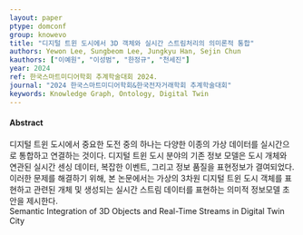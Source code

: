 ```yaml
---
layout: paper
ptype: domconf
group: knowevo
title: "디지털 트윈 도시에서 3D 객체와 실시간 스트림처리의 의미론적 통합"
authors: Yewon Lee, Sungbeom Lee, Jungkyu Han, Sejin Chun
kauthors: ["이예원", "이성범", "한정규", "천세진"]
year: 2024
ref: 한국스마트미디어학회 추계학술대회 2024.
journal: "2024 한국스마트미디어학회&한국전자거래학회 추계학술대회"
keywords: Knowledge Graph, Ontology, Digital Twin
---
```


<h4><span class="badge badge-info">Abstract</span></h4>
디지털 트윈 도시에서 중요한 도전 중의 하나는 다양한 이종의 가상 데이터를 실시간으로 통합하고 연결하는 것이다. 디지털 트윈 도시 분야의 기존 정보 모델은 도시 개체와 연관된 실시간 센싱 데이터, 복잡한 이벤트, 그리고 정보 품질을 표현정보가 결여되었다. 이러한 문제를 해결하기 위해, 본 논문에서는 가상의 3차원 디지털 트윈 도시 객체를 표현하고 관련된 개체 및 생성되는 실시간 스트림 데이터를 표현하는 의미적 정보모델 초안을 제시한다.

<div class="alert alert-warning" role="alert">
   Semantic Integration of 3D Objects and Real-Time Streams in Digital Twin City
</div>